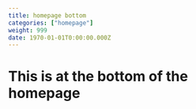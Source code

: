 ```yaml
---
title: homepage bottom
categories: ["homepage"]
weight: 999
date: 1970-01-01T0:00:00.000Z
---
```


# This is at the bottom of the homepage
